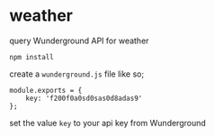weather
=======

query Wunderground API for weather


    npm install

create a `wunderground.js` file like so;

    module.exports = {
        key: 'f200f0a0sd0sas0d8adas9'
    };

set the value `key` to your api key from Wunderground
